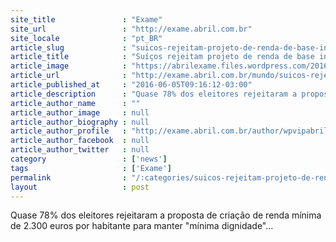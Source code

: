 ```yaml
---
site_title               : "Exame"
site_url                 : "http://exame.abril.com.br"
site_locale              : "pt_BR"
article_slug             : "suicos-rejeitam-projeto-de-renda-de-base-incondicional"
article_title            : "Suíços rejeitam projeto de renda de base incondicional"
article_image            : "https://abrilexame.files.wordpress.com/2016/09/size_960_16_9_1639315337.jpg?quality=70&strip=all&w=960"
article_url              : "http://exame.abril.com.br/mundo/suicos-rejeitam-projeto-de-renda-de-base-incondicional/"
article_published_at     : "2016-06-05T09:16:12-03:00"
article_description      : "Quase 78% dos eleitores rejeitaram a proposta de criação de renda mínima de 2.300 euros por habitante para manter 'mínima dignidade'..."
article_author_name      : ""
article_author_image     : null
article_author_biography : null
article_author_profile   : "http://exame.abril.com.br/author/wpvipabril/"
article_author_facebook  : null
article_author_twitter   : null
category                 : ['news']
tags                     : ['Exame']
permalink                : "/:categories/suicos-rejeitam-projeto-de-renda-de-base-incondicional/"
layout                   : post
---
```


Quase 78% dos eleitores rejeitaram a proposta de criação de renda mínima de 2.300 euros por habitante para manter "mínima dignidade"...
